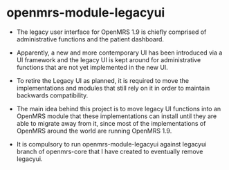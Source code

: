 # openmrs-module-legacyui
- The legacy user interface for OpenMRS 1.9 is chiefly comprised of administrative functions and the patient dashboard. 
- Apparently, a new and more contemporary UI has been introduced via a UI framework and the legacy UI is kept around for 
administrative functions that are not yet implemented in the new UI.
- To retire the Legacy UI as planned, it is required to move the implementations and modules that still rely on it in order to 
maintain backwards compatibility.
- The main idea behind this project is to move legacy UI functions into an OpenMRS module that these implementations can install
until they are able to migrate away from it, since most of the implementations of OpenMRS around the world are running OpenMRS 1.9.

- It is compulsory to run openmrs-module-legacyui against legacyui branch of openmrs-core
that I have created to eventually remove legacyui.

